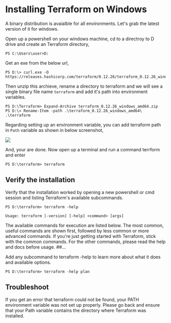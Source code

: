 # Installing Terraform on Windows

A binary distribution is avaialble for all environments. Let's grab the latest version of it for windows.

Open up a powershell on your windows machine, cd to a directroy to D drive and create an Terraform directory,

```
PS C:\Users\user>D:
```

Get an exe from the below url, 

```
PS D:\> curl.exe -O https://releases.hashicorp.com/terraform/0.12.26/terraform_0.12.26_windows_amd64.zip
```

Then unzip this archieve, rename a directory to terraform and we will see a single binary file name `terraform` and add it's path into environment variables.

```
PS D:\Terraform> Expand-Archive terraform_0.12.26_windows_amd64.zip
PS D:\> Rename-Item -path .\terraform_0.12.26_windows_amd64\ .\terraform
```

Regarding setting up an environment variable, you can add terraform path in `Path` variable as shown in below screenshot,

![](/images/terraformenv.JPG)

And, your are done. Now open up a terminal and run a command terrform and enter

```
PS D:\terraform> terraform
```

## Verify the installation

Verify that the installation worked by opening a new powershell or cmd session and listing Terraform's available subcommands.

```
PS D:\terraform> terraform -help
```

```
Usage: terraform [-version] [-help] <command> [args]
```

The available commands for execution are listed below.
The most common, useful commands are shown first, followed by
less common or more advanced commands. If you're just getting
started with Terraform, stick with the common commands. For the
other commands, please read the help and docs before usage.
##...

Add any subcommand to terraform -help to learn more about what it does and available options.

```
PS D:\terraform> terraform -help plan
```

## Troubleshoot

If you get an error that terraform could not be found, your PATH environment variable was not set up properly. Please go back and ensure that your Path variable contains the directory where Terraform was installed.
